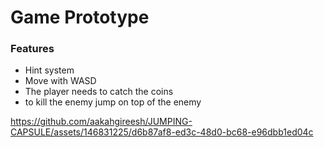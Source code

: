 # Game Prototype

### Features
- Hint system
- Move with WASD
- The player needs to catch the coins
- to kill the enemy jump on top of the enemy
  
https://github.com/aakahgireesh/JUMPING-CAPSULE/assets/146831225/d6b87af8-ed3c-48d0-bc68-e96dbb1ed04c
